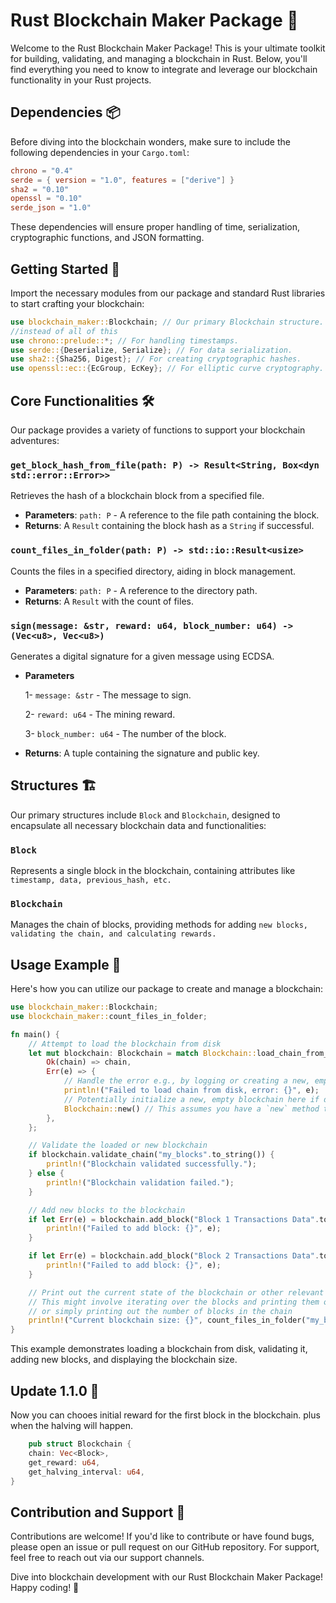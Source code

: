 # Rust Blockchain Maker Package 🚀

Welcome to the Rust Blockchain Maker Package! This is your ultimate toolkit for building, validating, and managing a blockchain in Rust. Below, you'll find everything you need to know to integrate and leverage our blockchain functionality in your Rust projects.

## Dependencies 📦

Before diving into the blockchain wonders, make sure to include the following dependencies in your `Cargo.toml`:

```toml
chrono = "0.4"
serde = { version = "1.0", features = ["derive"] }
sha2 = "0.10"
openssl = "0.10"
serde_json = "1.0"
```

These dependencies will ensure proper handling of time, serialization, cryptographic functions, and JSON formatting.

## Getting Started 🌟

Import the necessary modules from our package and standard Rust libraries to start crafting your blockchain:

```rust
use blockchain_maker::Blockchain; // Our primary Blockchain structure.
//instead of all of this
use chrono::prelude::*; // For handling timestamps.
use serde::{Deserialize, Serialize}; // For data serialization.
use sha2::{Sha256, Digest}; // For creating cryptographic hashes.
use openssl::ec::{EcGroup, EcKey}; // For elliptic curve cryptography.
```

## Core Functionalities 🛠

Our package provides a variety of functions to support your blockchain adventures:

### `get_block_hash_from_file(path: P) -> Result<String, Box<dyn std::error::Error>>`

Retrieves the hash of a blockchain block from a specified file.

- **Parameters**: `path: P` - A reference to the file path containing the block.
- **Returns**: A `Result` containing the block hash as a `String` if successful.

### `count_files_in_folder(path: P) -> std::io::Result<usize>`

Counts the files in a specified directory, aiding in block management.

- **Parameters**: `path: P` - A reference to the directory path.
- **Returns**: A `Result` with the count of files.

### `sign(message: &str, reward: u64, block_number: u64) -> (Vec<u8>, Vec<u8>)`

Generates a digital signature for a given message using ECDSA.

- **Parameters**

    1- `message: &str` - The message to sign.

    2- `reward: u64` - The mining reward.

    3- `block_number: u64` - The number of the block.
- **Returns**: A tuple containing the signature and public key.

## Structures 🏗

Our primary structures include `Block` and `Blockchain`, designed to encapsulate all necessary blockchain data and functionalities:

### `Block`

Represents a single block in the blockchain, containing attributes like `timestamp, data, previous_hash, etc.`

### `Blockchain`

Manages the chain of blocks, providing methods for adding `new blocks, validating the chain, and calculating rewards.`

## Usage Example 📝

Here's how you can utilize our package to create and manage a blockchain:

```rust
use blockchain_maker::Blockchain;
use blockchain_maker::count_files_in_folder;

fn main() {
    // Attempt to load the blockchain from disk
    let mut blockchain: Blockchain = match Blockchain::load_chain_from_disk("my_blocks".to_string()) {
        Ok(chain) => chain,
        Err(e) => {
            // Handle the error e.g., by logging or creating a new, empty blockchain
            println!("Failed to load chain from disk, error: {}", e);
            // Potentially initialize a new, empty blockchain here if desired
            Blockchain::new() // This assumes you have a `new` method to create an empty blockchain
        },
    };

    // Validate the loaded or new blockchain
    if blockchain.validate_chain("my_blocks".to_string()) {
        println!("Blockchain validated successfully.");
    } else {
        println!("Blockchain validation failed.");
    }

    // Add new blocks to the blockchain
    if let Err(e) = blockchain.add_block("Block 1 Transactions Data".to_string()) {
        println!("Failed to add block: {}", e);
    }

    if let Err(e) = blockchain.add_block("Block 2 Transactions Data".to_string()) {
        println!("Failed to add block: {}", e);
    }

    // Print out the current state of the blockchain or other relevant information
    // This might involve iterating over the blocks and printing them out, 
    // or simply printing out the number of blocks in the chain
    println!("Current blockchain size: {}", count_files_in_folder("my_blocks".to_string()).unwrap());
}

```

This example demonstrates loading a blockchain from disk, validating it, adding new blocks, and displaying the blockchain size.

## Update 1.1.0 🚀

Now you can chooes initial reward for the first block in the blockchain.
plus when the halving will happen.

```rust
    pub struct Blockchain {
    chain: Vec<Block>,
    get_reward: u64,
    get_halving_interval: u64,
}
```

## Contribution and Support 🤝

Contributions are welcome! If you'd like to contribute or have found bugs, please open an issue or pull request on our GitHub repository. For support, feel free to reach out via our support channels.

Dive into blockchain development with our Rust Blockchain Maker Package! Happy coding! 🚀

